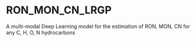 # RON_MON_CN_LRGP
A multi-modal Deep Learning model for the estimation of RON, MON, CN for any C, H, O, N hydrocarbons
